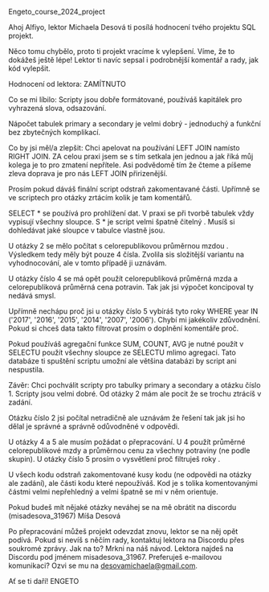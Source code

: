 Engeto_course_2024_project

Ahoj Alfiyo, lektor Michaela Desová ti posílá hodnocení tvého projektu  SQL projekt.

Něco tomu chybělo, proto ti projekt vracíme k vylepšení. Víme, že to dokážeš ještě lépe! Lektor ti navíc sepsal i podrobnější komentář a rady, jak kód vylepšit.

Hodnocení od lektora: ZAMÍTNUTO

Co se mi líbilo: Scripty jsou dobře formátované, používáš kapitálek pro vyhrazená slova, odsazování.

Nápočet tabulek primary a secondary je velmi dobrý - jednoduchý a funkční bez zbytečných komplikací.

Co by jsi měl/a zlepšit: Chci apelovat na používání LEFT JOIN namísto RIGHT JOIN. ZA celou praxi jsem se s tím setkala jen jednou a jak říká můj kolega je to pro zmatení nepřítele. Asi podvědomě tím že čteme a píšeme zleva doprava je pro nás LEFT JOIN přirizenější.

Prosím pokud dáváš finální script odstraň zakomentavané části. Upřímně se ve scriptech pro otázky zrtácím kolik je tam komentářů.

SELECT * se používá pro prohlížení dat. V praxi se při tvorbě tabulek vždy vypisují všechny sloupce. S * je script velmi špatně čitelný . Musíš si dohledávat jaké sloupce v tabulce vlastně jsou.

U otázky 2 se mělo počítat s celorepublikovou průměrnou mzdou . Výsledkem tedy měly být pouze 4 čísla. Zvolila sis složitější variantu na vyhodnocování, ale v tomto případě ji uznávám.

U otázky číslo 4 se má opět použít celorepubliková průměrná mzda a celorepubliková průměrná cena potravin. Tak jak jsi výpočet koncipoval ty nedává smysl.

Upřímně nechápu proč jsi u otázky číslo 5 vybíráš tyto roky WHERE year IN ('2017', '2016', '2015', '2014', '2007', '2006'). Chybí mi jakékoliv zdůvodnění. Pokud si chceš data takto filtrovat prosím o doplnění komentáře proč.

Pokud používáš agregační funkce SUM, COUNT, AVG je nutné použít v SELECTU použít všechny sloupce ze SELECTU mIimo agregaci. Tato databáze ti spuštění scriptu umožní ale většina databázi by script ani nespustila.

Závěr: Chci pochválit scripty pro tabulky primary a secondary a otázku číslo 1. Scripty jsou velmi dobré. Od otázky 2 mám ale pocit že se trochu ztrácíš v zadání.

Otázku číslo 2 jsi počítal netradičně ale uznávám že řešení tak jak jsi ho dělal je správné a správně odůvodněné v odpovědi.

U otázky 4 a 5 ale musím požádat o přepracování. U 4 použít průměrné celorepublikové mzdy a průměrnou cenu za všechny potraviny (ne podle skupin). U otázky číslo 5 prosím o vysvětlení proč filtruješ roky .

U všech kodu odstraň zakomentované kusy kodu (ne odpovědi na otázky ale zadání), ale části kodu které nepoužíváš. Kod je s tolika komentovanými částmi velmi nepřehledný a velmi špatně se mi v něm orientuje.

Pokud budeš mít nějaké otázky neváhej se na mě obrátit na discordu (misadesova_31967) Míša Desová

Po přepracování můžeš projekt odevzdat znovu, lektor se na něj opět podívá. Pokud si nevíš s něčím rady, kontaktuj lektora na Discordu přes soukromé zprávy. Jak na to? Mrkni na  náš návod. Lektora najdeš na Discordu pod jménem  misadesova_31967. Preferuješ e-mailovou komunikaci? Ozvi se mu na  desovamichaela@gmail.com.


Ať se ti daří! ENGETO
